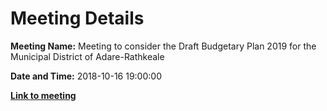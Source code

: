 # Meeting Details

**Meeting Name:** Meeting to consider the Draft Budgetary Plan 2019 for the Municipal District of Adare-Rathkeale

**Date and Time:** 2018-10-16 19:00:00

**<a href="https://www.limerick.ie/council/whats-on/meeting-consider-draft-budgetary-plan-2019-municipal-district-adare-rathkeale" target="_blank">Link to meeting</a>**
